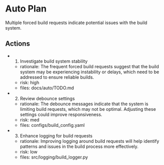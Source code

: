 # Auto Plan

Multiple forced build requests indicate potential issues with the build system.

## Actions
- 1. Investigate build system stability
  - rationale: The frequent forced build requests suggest that the build system may be experiencing instability or delays, which need to be addressed to ensure reliable builds.
  - risk: high
  - files: docs/auto/TODO.md
- 2. Review debounce settings
  - rationale: The debounce messages indicate that the system is limiting build requests, which may not be optimal. Adjusting these settings could improve responsiveness.
  - risk: med
  - files: configs/build_config.yaml
- 3. Enhance logging for build requests
  - rationale: Improving logging around build requests will help identify patterns and issues in the build process more effectively.
  - risk: low
  - files: src/logging/build_logger.py